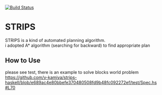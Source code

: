 [![Build Status](https://travis-ci.org/y-kamiya/strips-haskell.svg?branch=master)](https://travis-ci.org/y-kamiya/strips-haskell)

# STRIPS
STRIPS is a kind of automated planning algorithm.   
i adopted A* algorithm (searching for backward) to find appropriate plan

## How to Use
please see test, there is an example to solve blocks world problem  
https://github.com/y-kamiya/strips-haskell/blob/e689ac4e80bbefe370480508fd9b48fc092272ef/test/Spec.hs#L70
